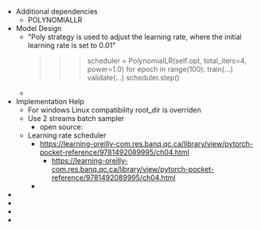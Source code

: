 - Additional dependencies
	- POLYNOMIALLR
- Model Design
	- "Poly strategy is used to adjust the learning rate, where 
	  the initial learning rate is set to 0.01"
	  >>> scheduler = PolynomialLR(self.opt, total_iters=4, power=1.0)
	  >>> for epoch in range(100):
	  >>>     train(...)
	  >>>     validate(...)
	  >>>     scheduler.step()
	-
- Implementation Help
	- For windows Linux compatibility root_dir is overriden
	- Use 2 streams batch sampler
		- open source:
	- Learning rate scheduler
		- https://learning-oreilly-com.res.banq.qc.ca/library/view/pytorch-pocket-reference/9781492089995/ch04.html
			- https://learning-oreilly-com.res.banq.qc.ca/library/view/pytorch-pocket-reference/9781492089995/ch04.html
		-
-
-
-
-